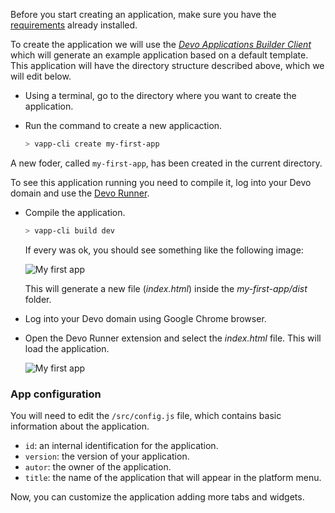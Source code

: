 Before you start creating an application, make sure you have the
[requirements](tutorial-basic-requirements.html) already installed.

To create the application we will use the
[_Devo Applications Builder Client_](https://github.com/DevoInc/dab-cli)
which will generate an example application based on a default template.
This application will have the directory structure described above,
which we will edit below.

- Using a terminal, go to the directory where you want to create the application.
- Run the command to create a new applicaction.

  ```bash
  > vapp-cli create my-first-app
  ```

A new foder, called `my-first-app`, has been created in the current directory.

To see this application running you need to compile it, log into your Devo
domain and use the
[Devo Runner](https://chrome.google.com/webstore/detail/devo-runner/apjjdfhcegcemhdhaeadkddbjhgfplmo).

- Compile the application.

  ```bash
  > vapp-cli build dev
  ```

  If every was ok, you should see something like the following image:

  <img src="new-app/build-ok.png" alt="My first app" />

  This will generate a new file (_index.html_) inside the _my-first-app/dist_ folder.

- Log into your Devo domain using Google Chrome browser.
- Open the Devo Runner extension and select the _index.html_ file.
  This will load the application.

  <img src="new-app/load-app.gif" alt="My first app" />

### App configuration

You will need to edit the `/src/config.js` file, which contains basic information
about the application.

- `id`: an internal identification for the application.
- `version`: the version of your application.
- `autor`: the owner of the application.
- `title`: the name of the application that will appear in the platform menu.

Now, you can customize the application adding more tabs and widgets.
